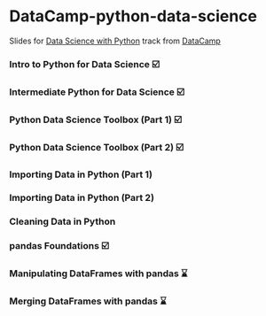 # DataCamp-python-data-science
Slides for [Data Science with Python](https://www.datacamp.com/tracks/data-scientist-with-python) track from [DataCamp](https://www.datacamp.com/)



### Intro to Python for Data Science  :ballot_box_with_check:



###  Intermediate Python for Data Science  :ballot_box_with_check:



###  Python Data Science Toolbox (Part 1)  :ballot_box_with_check:




###  Python Data Science Toolbox (Part 2)  :ballot_box_with_check:





### Importing Data in Python (Part 1)  



### Importing Data in Python (Part 2)



### Cleaning Data in Python




###  pandas Foundations  :ballot_box_with_check:




### Manipulating DataFrames with pandas   :hourglass:

### Merging DataFrames with pandas   :hourglass:


